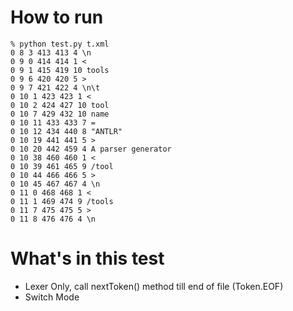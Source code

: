 # How to run
```
% python test.py t.xml
0 8 3 413 413 4 \n
0 9 0 414 414 1 <
0 9 1 415 419 10 tools
0 9 6 420 420 5 >
0 9 7 421 422 4 \n\t
0 10 1 423 423 1 <
0 10 2 424 427 10 tool
0 10 7 429 432 10 name
0 10 11 433 433 7 =
0 10 12 434 440 8 "ANTLR"
0 10 19 441 441 5 >
0 10 20 442 459 4 A parser generator
0 10 38 460 460 1 <
0 10 39 461 465 9 /tool
0 10 44 466 466 5 >
0 10 45 467 467 4 \n
0 11 0 468 468 1 <
0 11 1 469 474 9 /tools
0 11 7 475 475 5 >
0 11 8 476 476 4 \n
```

# What's in this test
- Lexer Only, call nextToken() method till end of file (Token.EOF)
- Switch Mode
